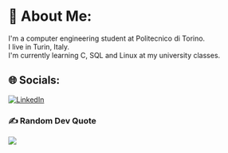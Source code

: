 # 💫 About Me:
I'm a computer engineering student at Politecnico di Torino.<br>I live in Turin, Italy.<br>I'm currently learning C, SQL and Linux at my university classes.


## 🌐 Socials:
[![LinkedIn](https://img.shields.io/badge/LinkedIn-%230077B5.svg?logo=linkedin&logoColor=white)](https://www.linkedin.com/in/ali-arman-dai/) 

### ✍️ Random Dev Quote
![](https://quotes-github-readme.vercel.app/api?type=horizontal&theme=merko)
